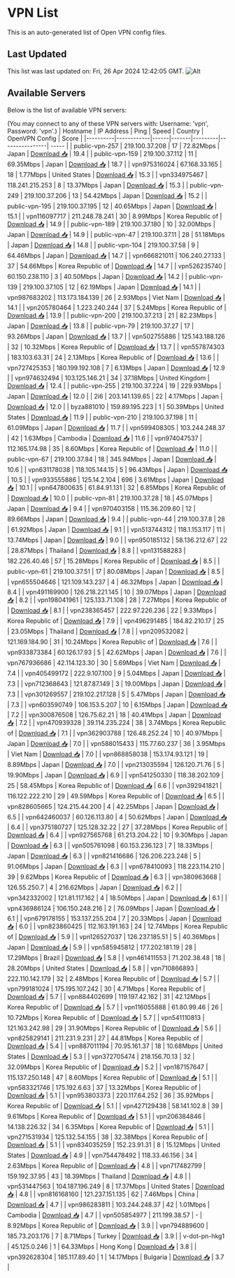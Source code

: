 # VPN List

This is an auto-generated list of Open VPN config files.

## Last Updated

This list was last updated on: Fri, 26 Apr 2024 12:42:05 GMT.
![Alt](https://repobeats.axiom.co/api/embed/186b98318ef1479477931607c1ad7d823f12451f.svg "Repobeats analytics image")

## Available Servers

Below is the list of available VPN servers:

(You may connect to any of these VPN servers with: Username: 'vpn', Password: 'vpn'.)
| Hostname | IP Address | Ping | Speed | Country | OpenVPN Config | Score |
|----------|------------|------|-------|---------|----------------| ----- |
| public-vpn-257 | 219.100.37.208 | 17 | 72.82Mbps | Japan | [Download 📥](./configs/server_0_JP.ovpn) | 19.4 |
| public-vpn-159 | 219.100.37.112 | 11 | 69.35Mbps | Japan | [Download 📥](./configs/server_1_JP.ovpn) | 18.7 |
| vpn975316024 | 67.168.33.165 | 18 | 1.77Mbps | United States | [Download 📥](./configs/server_2_US.ovpn) | 15.3 |
| vpn334975467 | 118.241.215.253 | 8 | 13.37Mbps | Japan | [Download 📥](./configs/server_3_JP.ovpn) | 15.3 |
| public-vpn-249 | 219.100.37.206 | 13 | 54.42Mbps | Japan | [Download 📥](./configs/server_4_JP.ovpn) | 15.2 |
| public-vpn-195 | 219.100.37.195 | 12 | 40.65Mbps | Japan | [Download 📥](./configs/server_5_JP.ovpn) | 15.1 |
| vpn116097717 | 211.248.78.241 | 30 | 8.99Mbps | Korea Republic of | [Download 📥](./configs/server_6_KR.ovpn) | 14.9 |
| public-vpn-189 | 219.100.37.180 | 10 | 32.00Mbps | Japan | [Download 📥](./configs/server_7_JP.ovpn) | 14.9 |
| public-vpn-47 | 219.100.37.11 | 28 | 51.18Mbps | Japan | [Download 📥](./configs/server_8_JP.ovpn) | 14.8 |
| public-vpn-104 | 219.100.37.58 | 9 | 64.46Mbps | Japan | [Download 📥](./configs/server_9_JP.ovpn) | 14.7 |
| vpn666821011 | 106.240.27.133 | 37 | 54.66Mbps | Korea Republic of | [Download 📥](./configs/server_10_KR.ovpn) | 14.7 |
| vpn526235740 | 60.150.238.110 | 3 | 40.50Mbps | Japan | [Download 📥](./configs/server_11_JP.ovpn) | 14.2 |
| public-vpn-139 | 219.100.37.105 | 12 | 62.19Mbps | Japan | [Download 📥](./configs/server_12_JP.ovpn) | 14.1 |
| vpn987683202 | 113.173.184.139 | 26 | 2.93Mbps | Viet Nam | [Download 📥](./configs/server_13_VN.ovpn) | 14.1 |
| vpn205780464 | 1.223.240.244 | 37 | 5.24Mbps | Korea Republic of | [Download 📥](./configs/server_14_KR.ovpn) | 13.9 |
| public-vpn-200 | 219.100.37.213 | 21 | 82.23Mbps | Japan | [Download 📥](./configs/server_15_JP.ovpn) | 13.8 |
| public-vpn-79 | 219.100.37.27 | 17 | 93.26Mbps | Japan | [Download 📥](./configs/server_16_JP.ovpn) | 13.7 |
| vpn502755886 | 125.143.188.126 | 32 | 10.32Mbps | Korea Republic of | [Download 📥](./configs/server_17_KR.ovpn) | 13.7 |
| vpn557874303 | 183.103.63.31 | 24 | 2.13Mbps | Korea Republic of | [Download 📥](./configs/server_18_KR.ovpn) | 13.6 |
| vpn727425353 | 180.199.192.108 | 7 | 6.13Mbps | Japan | [Download 📥](./configs/server_19_JP.ovpn) | 12.9 |
| vpn974632494 | 103.125.146.21 | 34 | 37.18Mbps | United Kingdom | [Download 📥](./configs/server_20_GB.ovpn) | 12.4 |
| public-vpn-255 | 219.100.37.224 | 19 | 229.93Mbps | Japan | [Download 📥](./configs/server_21_JP.ovpn) | 12.0 |
| 2i6 | 203.141.139.65 | 22 | 4.17Mbps | Japan | [Download 📥](./configs/server_22_JP.ovpn) | 12.0 |
| byza881010 | 159.89.195.223 | 1 | 50.39Mbps | United States | [Download 📥](./configs/server_23_US.ovpn) | 11.9 |
| public-vpn-210 | 219.100.37.198 | 11 | 61.09Mbps | Japan | [Download 📥](./configs/server_24_JP.ovpn) | 11.7 |
| vpn599408305 | 103.244.248.37 | 42 | 1.63Mbps | Cambodia | [Download 📥](./configs/server_25_KH.ovpn) | 11.6 |
| vpn974047537 | 112.165.174.98 | 35 | 8.60Mbps | Korea Republic of | [Download 📥](./configs/server_26_KR.ovpn) | 11.0 |
| public-vpn-67 | 219.100.37.84 | 18 | 345.94Mbps | Japan | [Download 📥](./configs/server_27_JP.ovpn) | 10.6 |
| vpn631178038 | 118.105.144.15 | 5 | 96.43Mbps | Japan | [Download 📥](./configs/server_28_JP.ovpn) | 10.5 |
| vpn933555886 | 125.14.2.104 | 696 | 3.61Mbps | Japan | [Download 📥](./configs/server_29_JP.ovpn) | 10.1 |
| vpn647800635 | 61.84.91.131 | 32 | 6.85Mbps | Korea Republic of | [Download 📥](./configs/server_30_KR.ovpn) | 10.0 |
| public-vpn-81 | 219.100.37.28 | 18 | 45.07Mbps | Japan | [Download 📥](./configs/server_31_JP.ovpn) | 9.4 |
| vpn970403158 | 115.36.209.60 | 12 | 89.66Mbps | Japan | [Download 📥](./configs/server_32_JP.ovpn) | 9.4 |
| public-vpn-44 | 219.100.37.8 | 28 | 61.92Mbps | Japan | [Download 📥](./configs/server_33_JP.ovpn) | 9.1 |
| vpn513744312 | 118.1.153.117 | 11 | 13.74Mbps | Japan | [Download 📥](./configs/server_34_JP.ovpn) | 9.0 |
| vpn950185132 | 58.136.212.67 | 22 | 28.87Mbps | Thailand | [Download 📥](./configs/server_35_TH.ovpn) | 8.8 |
| vpn131588283 | 182.226.40.46 | 57 | 15.28Mbps | Korea Republic of | [Download 📥](./configs/server_36_KR.ovpn) | 8.5 |
| public-vpn-61 | 219.100.37.51 | 17 | 80.08Mbps | Japan | [Download 📥](./configs/server_37_JP.ovpn) | 8.5 |
| vpn655504646 | 121.109.143.237 | 4 | 46.32Mbps | Japan | [Download 📥](./configs/server_38_JP.ovpn) | 8.4 |
| vpn491169900 | 126.218.221.145 | 10 | 39.07Mbps | Japan | [Download 📥](./configs/server_39_JP.ovpn) | 8.2 |
| vpn198041961 | 125.133.71.108 | 28 | 7.27Mbps | Korea Republic of | [Download 📥](./configs/server_40_KR.ovpn) | 8.1 |
| vpn238365457 | 222.97.226.236 | 22 | 9.33Mbps | Korea Republic of | [Download 📥](./configs/server_41_KR.ovpn) | 7.9 |
| vpn496291485 | 184.82.210.17 | 25 | 23.05Mbps | Thailand | [Download 📥](./configs/server_42_TH.ovpn) | 7.8 |
| vpn209532082 | 121.169.184.90 | 31 | 10.24Mbps | Korea Republic of | [Download 📥](./configs/server_43_KR.ovpn) | 7.6 |
| vpn933873384 | 60.126.17.93 | 5 | 42.62Mbps | Japan | [Download 📥](./configs/server_44_JP.ovpn) | 7.6 |
| vpn767936686 | 42.114.123.30 | 30 | 5.69Mbps | Viet Nam | [Download 📥](./configs/server_45_VN.ovpn) | 7.4 |
| vpn405499172 | 222.9.107.100 | 9 | 5.04Mbps | Japan | [Download 📥](./configs/server_46_JP.ovpn) | 7.3 |
| vpn712368643 | 121.87.87.149 | 3 | 19.00Mbps | Japan | [Download 📥](./configs/server_47_JP.ovpn) | 7.3 |
| vpn301269557 | 219.102.217.128 | 5 | 5.47Mbps | Japan | [Download 📥](./configs/server_48_JP.ovpn) | 7.3 |
| vpn603590749 | 106.153.5.207 | 10 | 6.15Mbps | Japan | [Download 📥](./configs/server_49_JP.ovpn) | 7.2 |
| vpn300876508 | 126.75.62.21 | 18 | 40.41Mbps | Japan | [Download 📥](./configs/server_50_JP.ovpn) | 7.2 |
| vpn470939328 | 39.114.235.224 | 38 | 3.74Mbps | Korea Republic of | [Download 📥](./configs/server_51_KR.ovpn) | 7.1 |
| vpn362903788 | 126.48.252.24 | 10 | 40.97Mbps | Japan | [Download 📥](./configs/server_52_JP.ovpn) | 7.0 |
| vpn588015433 | 115.77.60.237 | 36 | 3.95Mbps | Viet Nam | [Download 📥](./configs/server_53_VN.ovpn) | 7.0 |
| vpn868858038 | 153.174.93.121 | 19 | 8.89Mbps | Japan | [Download 📥](./configs/server_54_JP.ovpn) | 7.0 |
| vpn213035594 | 126.120.71.76 | 5 | 19.90Mbps | Japan | [Download 📥](./configs/server_55_JP.ovpn) | 6.9 |
| vpn541250330 | 118.38.202.109 | 25 | 58.45Mbps | Korea Republic of | [Download 📥](./configs/server_56_KR.ovpn) | 6.6 |
| vpn392941821 | 116.122.222.210 | 29 | 49.59Mbps | Korea Republic of | [Download 📥](./configs/server_57_KR.ovpn) | 6.5 |
| vpn828605665 | 124.215.44.200 | 4 | 42.25Mbps | Japan | [Download 📥](./configs/server_58_JP.ovpn) | 6.5 |
| vpn642460037 | 60.126.113.80 | 4 | 50.62Mbps | Japan | [Download 📥](./configs/server_59_JP.ovpn) | 6.4 |
| vpn375180727 | 125.128.32.22 | 27 | 37.28Mbps | Korea Republic of | [Download 📥](./configs/server_60_KR.ovpn) | 6.4 |
| vpn927565768 | 61.213.204.22 | 10 | 9.30Mbps | Japan | [Download 📥](./configs/server_61_JP.ovpn) | 6.3 |
| vpn505761098 | 60.153.236.123 | 7 | 18.33Mbps | Japan | [Download 📥](./configs/server_62_JP.ovpn) | 6.3 |
| vpn821416686 | 126.206.223.248 | 5 | 91.06Mbps | Japan | [Download 📥](./configs/server_63_JP.ovpn) | 6.3 |
| vpn678410093 | 118.223.114.210 | 39 | 9.62Mbps | Korea Republic of | [Download 📥](./configs/server_64_KR.ovpn) | 6.3 |
| vpn380963668 | 126.55.250.7 | 4 | 216.62Mbps | Japan | [Download 📥](./configs/server_65_JP.ovpn) | 6.2 |
| vpn342332002 | 121.81.117.162 | 4 | 18.50Mbps | Japan | [Download 📥](./configs/server_66_JP.ovpn) | 6.1 |
| vpn436986124 | 106.150.248.216 | 2 | 76.09Mbps | Japan | [Download 📥](./configs/server_67_JP.ovpn) | 6.1 |
| vpn679178155 | 153.137.255.204 | 7 | 20.33Mbps | Japan | [Download 📥](./configs/server_68_JP.ovpn) | 6.0 |
| vpn823860425 | 112.163.191.163 | 24 | 12.74Mbps | Korea Republic of | [Download 📥](./configs/server_69_KR.ovpn) | 5.9 |
| vpn126527037 | 126.237.185.51 | 5 | 40.36Mbps | Japan | [Download 📥](./configs/server_70_JP.ovpn) | 5.9 |
| vpn585945812 | 177.202.181.19 | 28 | 17.29Mbps | Brazil | [Download 📥](./configs/server_71_BR.ovpn) | 5.8 |
| vpn461411553 | 71.202.38.48 | 18 | 28.20Mbps | United States | [Download 📥](./configs/server_72_US.ovpn) | 5.8 |
| vpn710866893 | 222.110.142.179 | 32 | 2.48Mbps | Korea Republic of | [Download 📥](./configs/server_73_KR.ovpn) | 5.7 |
| vpn799181024 | 175.195.107.242 | 30 | 4.71Mbps | Korea Republic of | [Download 📥](./configs/server_74_KR.ovpn) | 5.7 |
| vpn884402699 | 119.197.42.162 | 31 | 42.12Mbps | Korea Republic of | [Download 📥](./configs/server_75_KR.ovpn) | 5.7 |
| vpn116055888 | 61.80.99.46 | 26 | 10.72Mbps | Korea Republic of | [Download 📥](./configs/server_76_KR.ovpn) | 5.7 |
| vpn541110813 | 121.163.242.98 | 29 | 31.90Mbps | Korea Republic of | [Download 📥](./configs/server_77_KR.ovpn) | 5.6 |
| vpn825829141 | 211.231.9.231 | 27 | 44.81Mbps | Korea Republic of | [Download 📥](./configs/server_78_KR.ovpn) | 5.4 |
| vpn887011194 | 70.95.161.37 | 18 | 10.68Mbps | United States | [Download 📥](./configs/server_79_US.ovpn) | 5.3 |
| vpn372705474 | 218.156.70.13 | 32 | 32.09Mbps | Korea Republic of | [Download 📥](./configs/server_80_KR.ovpn) | 5.2 |
| vpn187157647 | 115.137.250.148 | 47 | 8.60Mbps | Korea Republic of | [Download 📥](./configs/server_81_KR.ovpn) | 5.1 |
| vpn583321746 | 175.192.6.63 | 37 | 13.32Mbps | Korea Republic of | [Download 📥](./configs/server_82_KR.ovpn) | 5.1 |
| vpn953803373 | 220.117.64.252 | 36 | 35.92Mbps | Korea Republic of | [Download 📥](./configs/server_83_KR.ovpn) | 5.1 |
| vpn427129438 | 58.141.102.8 | 39 | 9.61Mbps | Korea Republic of | [Download 📥](./configs/server_84_KR.ovpn) | 5.1 |
| vpn206384846 | 14.138.226.32 | 34 | 6.35Mbps | Korea Republic of | [Download 📥](./configs/server_85_KR.ovpn) | 5.1 |
| vpn271531934 | 125.132.54.155 | 38 | 32.38Mbps | Korea Republic of | [Download 📥](./configs/server_86_KR.ovpn) | 5.1 |
| vpn834035259 | 152.23.91.31 | 8 | 15.12Mbps | United States | [Download 📥](./configs/server_87_US.ovpn) | 4.9 |
| vpn754478492 | 118.33.46.156 | 34 | 2.63Mbps | Korea Republic of | [Download 📥](./configs/server_88_KR.ovpn) | 4.8 |
| vpn717482799 | 159.192.37.95 | 43 | 18.39Mbps | Thailand | [Download 📥](./configs/server_89_TH.ovpn) | 4.8 |
| vpn531447563 | 104.187.196.249 | 8 | 17.37Mbps | United States | [Download 📥](./configs/server_90_US.ovpn) | 4.8 |
| vpn816168160 | 121.237.151.135 | 62 | 7.46Mbps | China | [Download 📥](./configs/server_91_CN.ovpn) | 4.7 |
| vpn986283811 | 103.244.248.37 | 42 | 1.01Mbps | Cambodia | [Download 📥](./configs/server_92_KH.ovpn) | 4.7 |
| vpn505854977 | 211.199.38.57 | - | 8.92Mbps | Korea Republic of | [Download 📥](./configs/server_93_KR.ovpn) | 3.9 |
| vpn794889600 | 185.73.203.176 | 7 | 8.71Mbps | Turkey | [Download 📥](./configs/server_94_TR.ovpn) | 3.9 |
| v-dot-pn-hkg1 | 45.125.0.246 | 1 | 64.33Mbps | Hong Kong | [Download 📥](./configs/server_95_HK.ovpn) | 3.8 |
| vpn392628304 | 185.117.89.40 | 1 | 14.17Mbps | Bulgaria | [Download 📥](./configs/server_96_BG.ovpn) | 3.7 |

